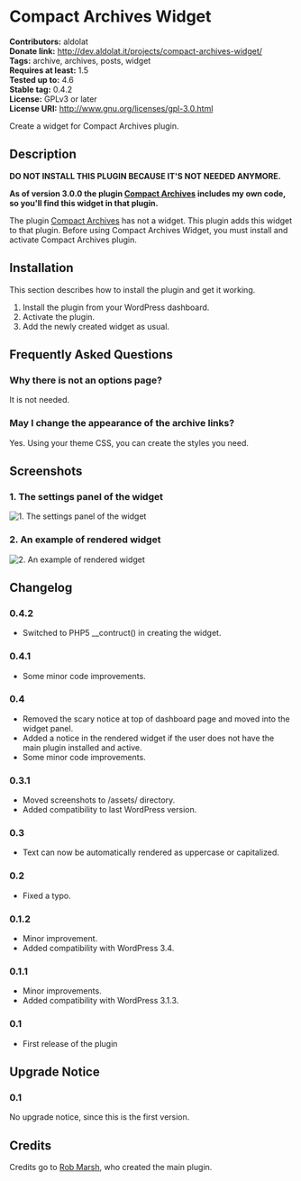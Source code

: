 # Compact Archives Widget #
**Contributors:** aldolat  
**Donate link:** http://dev.aldolat.it/projects/compact-archives-widget/  
**Tags:** archive, archives, posts, widget  
**Requires at least:** 1.5  
**Tested up to:** 4.6  
**Stable tag:** 0.4.2  
**License:** GPLv3 or later  
**License URI:** http://www.gnu.org/licenses/gpl-3.0.html  

Create a widget for Compact Archives plugin.

## Description ##

**DO NOT INSTALL THIS PLUGIN BECAUSE IT'S NOT NEEDED ANYMORE.**

**As of version 3.0.0 the plugin [Compact Archives](http://wordpress.org/plugins/compact-archives) includes my own code, so you'll find this widget in that plugin.**

The plugin [Compact Archives](http://wordpress.org/extend/plugins/compact-archives/ "Compact Archives plugin page") has not a widget. This plugin adds this widget to that plugin.
Before using Compact Archives Widget, you must install and activate Compact Archives plugin.

## Installation ##

This section describes how to install the plugin and get it working.

1. Install the plugin from your WordPress dashboard.
1. Activate the plugin.
1. Add the newly created widget as usual.

## Frequently Asked Questions ##

### Why there is not an options page? ###

It is not needed.

### May I change the appearance of the archive links? ###

Yes. Using your theme CSS, you can create the styles you need.

## Screenshots ##

### 1. The settings panel of the widget ###
![1. The settings panel of the widget](http://ps.w.org/compact-archives-widget/assets/screenshot-1.png)

### 2. An example of rendered widget ###
![2. An example of rendered widget](http://ps.w.org/compact-archives-widget/assets/screenshot-2.png)


## Changelog ##

### 0.4.2 ###

* Switched to PHP5 __contruct() in creating the widget.

### 0.4.1 ###

* Some minor code improvements.

### 0.4 ###

* Removed the scary notice at top of dashboard page and moved into the widget panel.
* Added a notice in the rendered widget if the user does not have the main plugin installed and active.
* Some minor code improvements.

### 0.3.1 ###

* Moved screenshots to /assets/ directory.
* Added compatibility to last WordPress version.

### 0.3 ###

* Text can now be automatically rendered as uppercase or capitalized.

### 0.2 ###

* Fixed a typo.

### 0.1.2 ###

* Minor improvement.
* Added compatibility with WordPress 3.4.

### 0.1.1 ###

* Minor improvements.
* Added compatibility with WordPress 3.1.3.

### 0.1 ###

* First release of the plugin

## Upgrade Notice ##

### 0.1 ###
No upgrade notice, since this is the first version.

## Credits ##

Credits go to [Rob Marsh](http://profiles.wordpress.org/users/RobMarsh/ "RobMarsh's user page"), who created the main plugin.
